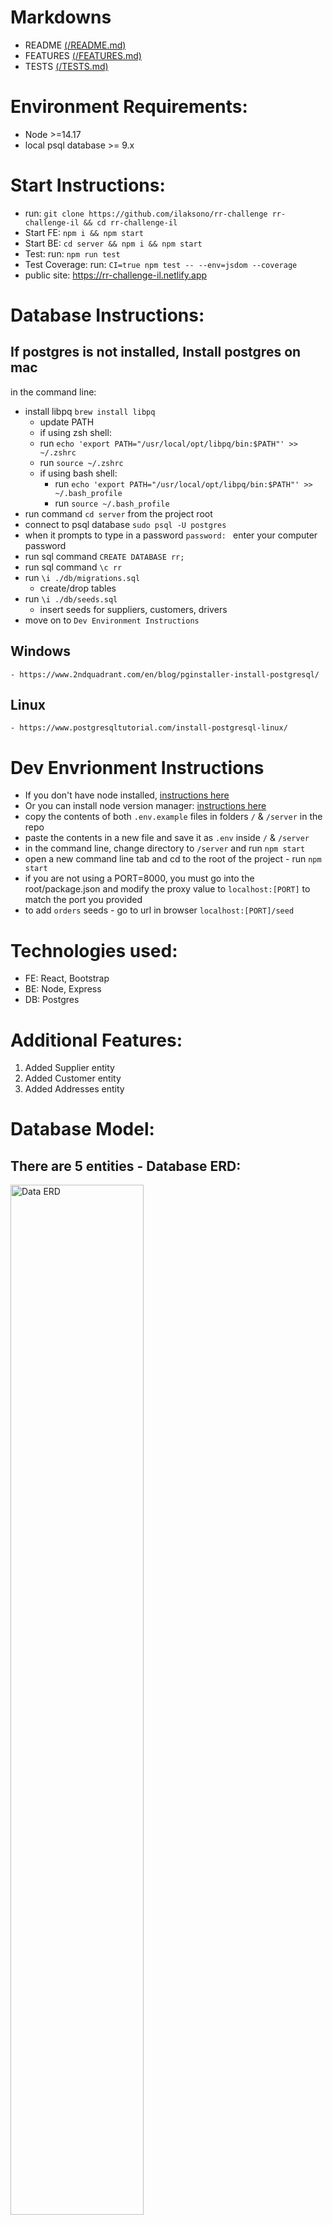 # Markdowns
 - README [(/README.md)](./README.md)
 - FEATURES [(/FEATURES.md)](./FEATURES.md)
 - TESTS [(/TESTS.md)](./TESTS.md)

# Environment Requirements:
  - Node >=14.17
  - local psql database >= 9.x

# Start Instructions:
  - run: `git clone https://github.com/ilaksono/rr-challenge rr-challenge-il && cd rr-challenge-il`
  - Start FE: `npm i && npm start`
  - Start BE: `cd server && npm i && npm start` 
  - Test: run: `npm run test`
  - Test Coverage: run: `CI=true npm test -- --env=jsdom --coverage`
  - public site: https://rr-challenge-il.netlify.app

# Database Instructions:  
## If postgres is not installed, Install postgres on mac 
  in the command line:
  - install libpq `brew install libpq`
    - update PATH
    - if using zsh shell:
    - run `echo 'export PATH="/usr/local/opt/libpq/bin:$PATH"' >> ~/.zshrc`
    - run `source ~/.zshrc`
    - if using bash shell:
      - run `echo 'export PATH="/usr/local/opt/libpq/bin:$PATH"' >> ~/.bash_profile`
      - run `source ~/.bash_profile`
  - run command `cd server` from the project root
  - connect to psql database
  `sudo psql -U postgres`
  - when it prompts to type in a password `password: ` enter your computer password
  - run sql command `CREATE DATABASE rr;`
  - run sql command `\c rr`
  - run `\i ./db/migrations.sql`
    - create/drop tables
  - run `\i ./db/seeds.sql`
    - insert seeds for suppliers, customers, drivers
  - move on to `Dev Environment Instructions`

  ## Windows
    - https://www.2ndquadrant.com/en/blog/pginstaller-install-postgresql/
  ## Linux
    - https://www.postgresqltutorial.com/install-postgresql-linux/

# Dev Envrionment Instructions
  - If you don't have node installed, [instructions here](https://www.pluralsight.com/guides/getting-started-with-nodejs)
   - Or you can install node version manager: [instructions here](https://github.com/nvm-sh/nvm)
  - copy the contents of both `.env.example` files in folders `/` & `/server` in the repo 
  - paste the contents in a new file and save it as `.env` inside `/` & `/server`
  - in the command line, change directory to `/server` and run `npm start`
  - open a new command line tab and cd to the root of the project - run `npm start`
  - if you are not using a PORT=8000, you must go into the root/package.json and modify the proxy value to `localhost:[PORT]` to match the port you provided
  - to add `orders` seeds - go to url in browser `localhost:[PORT]/seed`

# Technologies used:
  - FE: React, Bootstrap
  - BE: Node, Express
  - DB: Postgres
 

# Additional Features:
  1. Added Supplier entity
  2. Added Customer entity
  3. Added Addresses entity


# Database Model:
## There are 5 entities - Database  ERD:
<!-- !["Data ERD"](https://github.com/ilaksono/rr-challenge/blob/main/docs/db-erd.png)   -->
<img src='https://github.com/ilaksono/rr-challenge/blob/main/docs/db-erd.png' alt='Data ERD' style="width:65%;"/>


  1. Each Order consists of 1 Supplier Address, 1 Customer Address, and 1 Driver (each 1 to Many relationships)
  2. Each Order can have many Drivers
  3. A Driver handles many orders, but 1 at a time
  4. Each Driver drives only 1 vehicle
  5. A Supplier can have many Addresses
  6. A Customer can have many Addresses
  7. Each Address includes a street address, city, country, postal, timezone offset (calculated), and customer/supplier

# Current Bugs & Needed Improvements:
  - modify Driver <> Vehicle relationship to handle: 1 to Many || Many to Many
  - add data pagination on backend for slicing large lists
  - adding payments + invoicing and remit-to (payable) additional addresses on invoices
  - Adding UI elements - such as maps/geolocaiton apis for easier location selection
  - Should add:
    - form validation for country/city/state in address table
    - form validation driver_insurance of drivers and standard format
    - More test coverage
  - Optimize animations on OrderListItem
  - CSV Uploading: 
    - will add/modify orders; but a bug where order start and end conflicting times can be added to a driver - can be fixed with time validation when parsing the data before the insert is run


# Screenshots and Video Demos
  !["Demo on Mobile"](https://github.com/ilaksono/rr-challenge/blob/main/docs/rr-video-demo.mov)
  <video src='/docs/rr-video-demo.mov' width=180/>

----

<img src='https://github.com/ilaksono/rr-challenge/blob/main/docs/main-view.png' alt='Main View - Desktop' style="width:80%;"/>

----

<img src='https://github.com/ilaksono/rr-challenge/blob/main/docs/driver-form.png' alt='Driver Form - Mobile' style="width:200px;"/>

# Custom Hooks 
  - `useAlertData`: controls alert popup display, text, and children
    - main trigger: 
      - createAlert(
        text: string | node, 
        type: string = success
        )

  - `useAppData`: (useReducer) controls global state entities: 
    - orders, drivers, suppliers, customers, and addresses
    - initialValue = {
      orders: {
        unassigned: {
          list: [],
        },
        assigned: {
          list: []
        },
        hash: {}
      },
      drivers: {
        list: [],
        hash: {}
      },
      suppliers: {
        list: [],
        hash: {}
      },
      customers: {
        list: [],
        hash: {}
      },
      addresses: {
        list: [],
        hash: {}
      },
      view: {
        drivers: [1, 2]
    }

  - `useConfirmModal`: controls custom prompt - display, text, title text, and button submit handler
    - main trigger: 
      - createModal(
        body: string | node,
        title: string,
        confirm = () => {},
        btnText = 'Submit'
      )

  - `useCreateForm`: controls form data in OrderCreateForm and DriverCreateForm
    - main change handle:
      - handleCreateFormChange(event)

  - `useDropZone`: stores drop data when dragged item enters/leaves a controlled boundary - DriverView or OrderView
    - stores `on` state - true if dragged item is inside boundary, false if outside
    - `id` number represents the driver_id
    - `type` string =`'driver'` | `'order'`

  - `useErrorToast`: controls error popup text and display
    - main trigger:
      - createError(
        body: string | node
      )

  - `useLoadingModal`: controls a loading modal that covers page to control user's accessibility according to certain operations - repetitive triggers of updating sensitive data 
  
# API Requests
  - axios request library
  - api endpoints: 
    - `/api/orders`
    - `/api/drivers`
    - `/api/suppliers`
    - `/api/customers`
    - `/api/addresses`
  - uses a query parameter `?type=` in URI to determine which backend switch `/server/controllers.js`

## Directory Layout

```
.
├── ./docs
│   └── ./docs/features
├── ./public
│   └── ./public/images
├── ./server
│   ├── ./server/db
│   └── ./server/utils
└── ./src
    ├── ./src/ax              # axios wrapper
    ├── ./src/components
    │   ├── ./src/components/Modal
    │   ├── ./src/components/__tests__
    │   ├── ./src/components/drivers
    │   ├── ./src/components/general
    │   ├── ./src/components/orders
    │   ├── ./src/components/popovers
    │   └── ./src/components/suppliers
    ├── ./src/context
    ├── ./src/hooks
    ├── ./src/sass
    ├── ./src/utils
    └── ./src/views

```

# Challenges:
  - 2021-10-16:
    - making an insert query using node-pg that can use DEFAULT when the param is falsey for the suppliers table - supp_fname and supp_lname
    - building a solid relationship  between addresses and its customer/supplier that allows null models e.g. using an address for the order's source/destination without adding a new Supplier / Customer
    - Deciding whether to keep Customers and Suppliers in one table called Contacts - or keep them separate
      - Decided to keep them separate because only suppliers have a payable address
      - customers are linked to accounts receivable/debtors/sales orders
      - suppliers are linked to accounts payable/creditors/purchase orders 
  - 2021-10-17:
    - Accounting for timezones (all are currently in UTC) - when calculating the driver's availability for updating an order to a driver
  - 2021-10-18:
    - Had some issues with stale state and dispatch for useAppData in websocket handler
    - tried using ref callbacks but failed
    - Fixed by passing a ref to the callback instead of using state
  - 2021-10-19:
    - The Drag and Drop event handlers not triggering in Safari and FireFox 93
    - onDragLeave handlers is different between  
